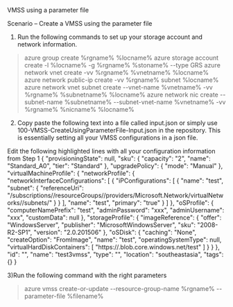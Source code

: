 VMSS using a parameter file

Scenario – Create a VMSS using the parameter file

1)	Run the following commands to set up your storage account and network information.
> azure group create %rgname% %locname%
> azure storage account create -l %locname% -g %rgname% %stoname% --type GRS
> azure network vnet create -vv %rgname% %vnetname% %locname% 
> azure network public-ip create -vv %rgname% subnet %locname% 
> azure network vnet subnet create --vnet-name %vnetname% -vv %rgname% %subnetname% %locname% 
> azure network nic create --subnet-name %subnetname% --subnet-vnet-name %vnetname% -vv %rgname% %nicname% %locname%


2)	Copy paste the following text into a file called input.json or simply use 
100-VMSS-CreateUsingParameterFile-Input.json in the repository. This is essentially setting all your VMSS configurations in a json file. 

Edit the following highlighted lines with all your configuration information from Step 1
    {
      "provisioningState": null,
      "sku": {
        "capacity": "2",
        "name": "Standard_A0",
        "tier": "Standard"
      },
      "upgradePolicy": {
        "mode": "Manual"
      },
      "virtualMachineProfile": {
        "networkProfile": {
          "networkInterfaceConfigurations": [
            {
              "iPConfigurations": [
                {
                  "name": "test",
                  "subnet": {
                    "referenceUri": "/subscriptions/<your-subscriptionid>/resourceGroups/<your-resourceGroupName>/providers/Microsoft.Network/virtualNetworks/<your-virtualNetworkName>/subnets/<your-subnetName>"
                  }
                }
              ],
              "name": "test",
              "primary": "true"
            }
          ]
        },
        "oSProfile": {
          "computerNamePrefix": "test",
          "adminPassword": "xxx",
          "adminUsername": "xxx",
          "customData": null
        },
        "storageProfile": {
          "imageReference": {
            "offer": "WindowsServer",
            "publisher": "MicrosoftWindowsServer",
            "sku": "2008-R2-SP1",
            "version": "2.0.201506"
          },
          "oSDisk": {
            "caching": "None",
            "createOption": "FromImage",
            "name": "test",
            "operatingSystemType": null,
            "virtualHardDiskContainers": [
              "https://<your-storageAccountName>.blob.core.windows.net/test"
            ]
          }
        }
      },
      "id": "",
      "name": "test3vmss",
      "type": "",
      "location": "southeastasia",
      "tags": {}
    }


3)Run the following command with the right parameters
> azure vmss create-or-update --resource-group-name %rgname% --parameter-file %filename%
